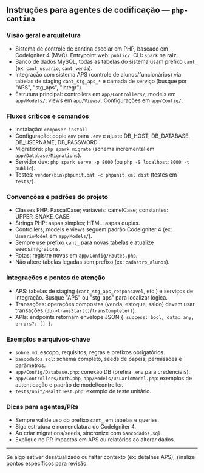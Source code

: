 ## Instruções para agentes de codificação — `php-cantina`

### Visão geral e arquitetura

- Sistema de controle de cantina escolar em PHP, baseado em CodeIgniter 4 (MVC). Entrypoint web: `public/`. CLI: `spark` na raiz.
- Banco de dados MySQL, todas as tabelas do sistema usam prefixo `cant_` (ex: `cant_usuario`, `cant_venda`).
- Integração com sistema APS (controle de alunos/funcionários) via tabelas de staging `cant_stg_aps_*` e camada de serviço (busque por "APS", "stg_aps", "integr").
- Estrutura principal: controllers em `app/Controllers/`, models em `app/Models/`, views em `app/Views/`. Configurações em `app/Config/`.

### Fluxos críticos e comandos

- Instalação: `composer install`
- Configuração: copie `env` para `.env` e ajuste DB_HOST, DB_DATABASE, DB_USERNAME, DB_PASSWORD.
- Migrations: `php spark migrate` (schema incremental em `app/Database/Migrations`).
- Servidor dev: `php spark serve -p 8000` (ou `php -S localhost:8000 -t public`).
- Testes: `vendor\bin\phpunit.bat -c phpunit.xml.dist` (testes em `tests/`).

### Convenções e padrões do projeto

- Classes PHP: PascalCase; variáveis: camelCase; constantes: UPPER_SNAKE_CASE.
- Strings PHP: aspas simples; HTML: aspas duplas.
- Controllers, models e views seguem padrão CodeIgniter 4 (ex: `UsuarioModel` em `app/Models/`).
- Sempre use prefixo `cant_` para novas tabelas e atualize seeds/migrations.
- Rotas: registre novas em `app/Config/Routes.php`.
- Não altere tabelas legadas sem prefixo (ex: `cadastro_alunos`).

### Integrações e pontos de atenção

- APS: tabelas de staging (`cant_stg_aps_responsavel`, etc.) e serviços de integração. Busque "APS" ou "stg_aps" para localizar lógica.
- Transações: operações compostas (venda, estoque, saldo) devem usar transações (`db->transStart()`/`transComplete()`).
- APIs: endpoints retornam envelope JSON `{ success: bool, data: any, errors?: [] }`.

### Exemplos e arquivos-chave

- `sobre.md`: escopo, requisitos, regras e prefixos obrigatórios.
- `bancodados.sql`: schema completo, seeds de papéis, permissões e parâmetros.
- `app/Config/Database.php`: conexão DB (prefira `.env` para credenciais).
- `app/Controllers/Auth.php`, `app/Models/UsuarioModel.php`: exemplos de autenticação e padrão de model/controller.
- `tests/unit/HealthTest.php`: exemplo de teste unitário.

### Dicas para agentes/PRs

- Sempre valide uso do prefixo `cant_` em tabelas e queries.
- Siga estrutura e nomenclatura do CodeIgniter 4.
- Ao criar migrations/seeds, sincronize com `bancodados.sql`.
- Explique no PR impactos em APS ou relatórios ao alterar dados.

---

Se algo estiver desatualizado ou faltar contexto (ex: detalhes APS), sinalize pontos específicos para revisão.
